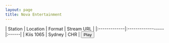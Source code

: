 ```yaml
---
layout: page
title: Nova Entertainment
---
```


<script src="https://cdn.jsdelivr.net/npm/hls.js@latest"></script> <!-- Include the HLS.js library -->

| Station | Location | Format | Stream URL |
|:-------------|:------------------|:------|
| Kiis 1065 | Sydney | CHR | <button id="playButton">Play</button><script>window.audioSrc = 'https://playerservices.streamtheworld.com/api/livestream-redirect/ARN_KIIS1065_SC'</script> |
| 2Day FM | Sydney | CHR | <button id="playButton">Play</button><script>window.audioSrc = 'https://wz2liw.scahw.com.au/live/2day_128.stream/playlist.m3u8'</script> |





<audio id="2classicrock" controls></audio>

<script>
  //var audio = document.getElementById('2classicrock');
  var audio = new Audio(); // Create an audio element
  var url = window.audioSrc
  var hls = new Hls();
  // Initialize more audio variables as needed
    playButton.addEventListener('click', function() {

  if (audio.canPlayType('application/vnd.apple.mpegurl') || (typeof window.Hls === 'undefined')) {
    audio.src = url;

  } else {
      audio.controls = true; // Enable controls for the audio player
      // Attach the media to the audio player when the HLS manifest is parsed
      hls.on(Hls.Events.MANIFEST_PARSED, function() {
        hls.attachMedia(audio);
        audio.play(); // Start playback after the source is loaded
      });

        hls.loadSource(url); // Provide the path to your .m3u8 file

  }})
</script>


<!-- <script>
  var audio = document.getElementById('2classicrock');
  var url = window.audioSrc
  var hls = new Hls();
  // Initialize more audio variables as needed
    playButton.addEventListener('click', function() {

  if (audio.canPlayType('application/vnd.apple.mpegurl') || (typeof window.Hls === 'undefined')) {
    audio.src = url;

  } else {

      hls.attachMedia(audio);

      //hls.stopLoad();
      //hls.attachMedia(audio);
      hls.loadSource(url); // Provide the path to your .m3u8 file
      audio.play();
    ;
  }})
</script> -->




<script>
  var playButton = document.getElementById('playButton'); // Get the play button element

  var hls = new Hls(); // Create an instance of HLS.js
  var video = document.createElement('video'); // Create a video element

  // Attach the media to the video element when the HLS manifest is parsed
  hls.on(Hls.Events.MEDIA_ATTACHED, function() {
    hls.loadSource('https://wz2liw.scahw.com.au/live/2day_128.stream/playlist.m3u8'); // Provide the path to your .m3u8 file
  });

  // When the play button is clicked, load the HLS source and start playback
  playButton.addEventListener('click', function() {
    hls.attachMedia(video); // Attach the media to the video element
    video.play(); // Start playback
  });

  if (Hls.isSupported()) {
    // Handle HLS.js-specific events
    hls.on(Hls.Events.MANIFEST_PARSED, function() {
      console.log('Manifest parsed.');
    });
    hls.on(Hls.Events.ERROR, function(event, data) {
      console.error('HLS error:', data);
    });
    hls.on(Hls.Events.DESTROYING, function() {
      console.log('HLS destroying.');
    });

    hls.attachMedia(video); // Attach the media to the video element immediately
  } else {
    console.error('HLS playback is not supported.');
  }
</script>

<script>
  var playButton = document.getElementById('playButton'); // Get the play button element

  var hls = new Hls(); // Create an instance of HLS.js
  var audio = new Audio(); // Create an audio element

  // Attach the media to the audio element when the HLS manifest is parsed
  hls.on(Hls.Events.MEDIA_ATTACHED, function() {
    hls.loadSource('https://wz2liw.scahw.com.au/live/2day_128.stream/playlist.m3u8'); // Provide the path to your .m3u8 file
  });

  // When the play button is clicked, load the HLS source and start playback
  playButton.addEventListener('click', function() {
    hls.attachMedia(audio); // Attach the media to the audio element
    audio.play(); // Start playback
  });

  if (Hls.isSupported()) {
    // Handle HLS.js-specific events
    hls.on(Hls.Events.MANIFEST_PARSED, function() {
      console.log('Manifest parsed.');
    });
    hls.on(Hls.Events.ERROR, function(event, data) {
      console.error('HLS error:', data);
    });
    hls.on(Hls.Events.DESTROYING, function() {
      console.log('HLS destroying.');
    });

    hls.attachMedia(audio); // Attach the media to the audio element immediately
  } else {
    console.error('HLS playback is not supported.');
  }
</script>